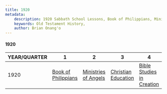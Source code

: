 ```yaml
---
title: 1920
metadata:
    description: 1920 Sabbath School Lessons, Book of Philippians, Ministries of Angels, Christian Education, Bible Studies in Creation
    keywords: Old Testament History,
    author: Brian Onang'o
---
```


#### 1920

YEAR/QUARTER |   1  | 2| 3| 4
-------------|------------|---|--|---
1920   |  [Book of Philippians](/1911-1920/1920/quarter1) | [Ministries of Angels](/1911-1920/1920/quarter2) | [Christian Education](/1911-1920/1920/quarter3) | [Bible Studies in Creation](/1911-1920/1920/quarter4) |
 